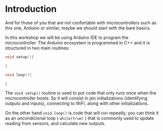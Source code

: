 # Introduction

And for those of you that are not confortable with microcontrollers such as this one, Arduino or similar, maybe we should start with the bare basics.

In this workshop we will be using Arduino IDE to program the microcontroller. The Arduino ecosystem is programmed in C++ and it is structured in two main routines:

```c++
void setup(){

}

void loop(){

}
```

The ```void setup()``` routine is used to put code that only runs once when the microcontroller boots. So it will consist in pin initializations (identifying outputs and inputs), connecting to WiFi, along with other initializations.

On the other hand ```void loop()``` is code that will run repeatly, you can think it as an uncondicional loop ( ```while(true)``` ) that is commonly used to update reading from sensors, and calculate new outputs.